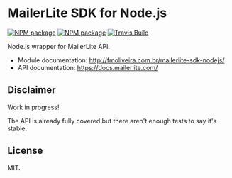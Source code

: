 # MailerLite SDK for Node.js

[![NPM package][nodei-image]][nodei-url]
[![NPM package][npm-image]][npm-url]
[![Travis Build][travis-image]][travis-url]

Node.js wrapper for MailerLite API.

* Module documentation: http://fmoliveira.com.br/mailerlite-sdk-nodejs/
* API documentation: https://docs.mailerlite.com/

## Disclaimer

Work in progress!

The API is already fully covered but there aren't enough tests to say it's stable.

## License
MIT.

[nodei-url]: https://nodei.co/npm/mailerlite/
[nodei-image]: https://nodei.co/npm/mailerlite.png?mini=true

[npm-url]: https://npmjs.com/package/mailerlite/
[npm-image]: https://img.shields.io/npm/dt/mailerlite.svg

[travis-url]: https://travis-ci.org/fmoliveira/mailerlite-sdk-nodejs
[travis-image]: https://api.travis-ci.org/fmoliveira/mailerlite-sdk-nodejs.svg
